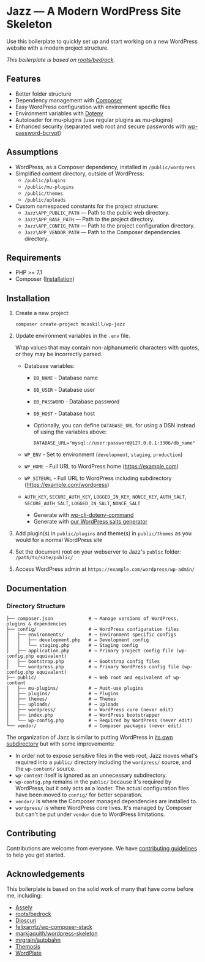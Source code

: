 # Jazz — A Modern WordPress Site Skeleton

Use this boilerplate to quickly set up and start working on a new WordPress website with a modern project structure.

_This boilerplate is based on [roots/bedrock](https://github.com/roots/bedrock)._

## Features

- Better folder structure
- Dependency management with [Composer](https://getcomposer.org)
- Easy WordPress configuration with environment specific files
- Environment variables with [Dotenv](https://github.com/vlucas/phpdotenv)
- Autoloader for mu-plugins (use regular plugins as mu-plugins)
- Enhanced security (separated web root and secure passwords with [wp-password-bcrypt](https://github.com/roots/wp-password-bcrypt))

## Assumptions

* WordPress, as a Composer dependency, installed in `/public/wordpress`
* Simplified content directory, outside of WordPress:
  * `/public/plugins`
  * `/public/mu-plugins`
  * `/public/themes`
  * `/public/uploads`
* Custom namespaced constants for the project structure:
  * `Jazz\APP_PUBLIC_PATH` — Path to the public web directory.
  * `Jazz\APP_BASE_PATH` — Path to the project directory.
  * `Jazz\APP_CONFIG_PATH` — Path to the project configuration directory.
  * `Jazz\APP_VENDOR_PATH` — Path to the Composer dependencies directory.

## Requirements

- PHP >= 7.1
- Composer ([Installation](https://getcomposer.org/doc/00-intro.md#installation-linux-unix-osx))

## Installation

1.  Create a new project:

    ```shell
    composer create-project mcaskill/wp-jazz
    ```

2.  Update environment variables in the `.env` file.

    Wrap values that may contain non-alphanumeric characters with quotes, or they may be incorrectly parsed.

    - Database variables:
      - `DB_NAME` - Database name
      - `DB_USER` - Database user
      - `DB_PASSWORD` - Database password
      - `DB_HOST` - Database host
      - Optionally, you can define `DATABASE_URL` for using a DSN instead of using the variables above:

        ```shell
        DATABASE_URL="mysql://user:password@127.0.0.1:3306/db_name"
        ```

    - `WP_ENV` - Set to environment (`development`, `staging`, `production`)
    - `WP_HOME` - Full URL to WordPress home (https://example.com)
    - `WP_SITEURL` - Full URL to WordPress including subdirectory (https://example.com/wordpress)
    - `AUTH_KEY`, `SECURE_AUTH_KEY`, `LOGGED_IN_KEY`, `NONCE_KEY`, `AUTH_SALT`, `SECURE_AUTH_SALT`, `LOGGED_IN_SALT`, `NONCE_SALT`
      - Generate with [wp-cli-dotenv-command](https://github.com/aaemnnosttv/wp-cli-dotenv-command)
      - Generate with [our WordPress salts generator](https://roots.io/salts.html)
3. Add plugin(s) in `public/plugins` and theme(s) in `public/themes` as you would for a normal WordPress site
4. Set the document root on your webserver to Jazz's `public` folder: `/path/to/site/public/`
5. Access WordPress admin at `https://example.com/wordpress/wp-admin/`

## Documentation

<!-- Jazz documentation is available at the repository's [GitHub Wiki](https://github.com/mcaskill/wp-jazz/wiki). -->

### Directory Structure

```
├── composer.json             # → Manage versions of WordPress, plugins & dependencies
├── config/                   # → WordPress configuration files
│   ├── environments/         # → Environment specific configs
│   │   ├── development.php   # → Development config
│   │   └── staging.php       # → Staging config
│   ├── application.php       # → Primary project config file (wp-config.php equivalent)
│   ├── bootstrap.php         # → Bootstrap config files
│   └── wordpress.php         # → Primary WordPress config file (wp-config.php equivalent)
├── public/                   # → Web root and equivalent of wp-content
│   ├── mu-plugins/           # → Must-use plugins
│   ├── plugins/              # → Plugins
│   ├── themes/               # → Themes
│   ├── uploads/              # → Uploads
│   ├── wordpress/            # → WordPress core (never edit)
│   ├── index.php             # → WordPress bootstrapper
│   └── wp-config.php         # → Required by WordPress (never edit)
└── vendor/                   # → Composer packages (never edit)
```

The organization of Jazz is similar to putting WordPress in [its own subdirectory](https://wordpress.org/support/article/giving-wordpress-its-own-directory/) but with some improvements:

- In order not to expose sensitive files in the web root, Jazz moves what's required into a `public/` directory including the `wordpress/` source, and the `wp-content/` source.
- `wp-content` itself is ignored as an unnecessary subdirectory.
- `wp-config.php` remains in the `public/` because it's required by WordPress, but it only acts as a loader. The actual configuration files have been moved to `config/` for better separation.
- `vendor/` is where the Composer managed dependencies are installed to.
- `wordpress/` is where WordPress core lives. It's managed by Composer but can't be put under `vendor` due to WordPress limitations.

## Contributing

Contributions are welcome from everyone. We have [contributing guidelines](https://github.com/mcaskill/wp-jazz/blob/master/CONTRIBUTING.md) to help you get started.

## Acknowledgements

This boilerplate is based on the solid work of many that have come before me, including:

- [Assely](https://github.com/assely)
- [roots/bedrock](https://github.com/roots/bedrock)
- [Dioscuri](https://github.com/pryley/dioscuri)
- [felixarntz/wp-composer-stack](https://github.com/felixarntz/wp-composer-stack)
- [markjaquith/wordpress-skeleton](https://github.com/markjaquith/WordPress-Skeleton)
- [mrgrain/autobahn](https://github.com/mrgrain/autobahn)
- [Themosis](https://framework.themosis.com)
- [WordPlate](https://github.com/wordplate)
